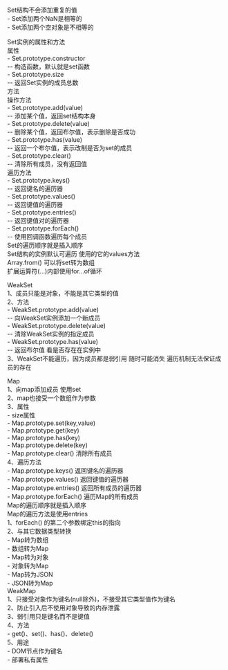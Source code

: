 #  

Set结构不会添加重复的值  
    - Set添加两个NaN是相等的  
    - Set添加两个空对象是不相等的  

Set实例的属性和方法  
    属性  
        - Set.prototype.constructor  
            -- 构造函数，默认就是set函数  
        - Set.prototype.size  
            -- 返回Set实例的成员总数  
    方法  
      操作方法  
        - Set.prototype.add(value)  
            -- 添加某个值，返回set结构本身  
        - Set.prototype.delete(value)  
            -- 删除某个值，返回布尔值，表示删除是否成功  
        - Set.prototype.has(value)  
            -- 返回一个布尔值，表示改制是否为set的成员  
        - Set.prototype.clear()  
            -- 清除所有成员，没有返回值  
      遍历方法  
        - Set.prototype.keys()  
            -- 返回键名的遍历器  
        - Set.prototype.values()  
            -- 返回键值的遍历器  
        - Set.prototype.entries()  
            -- 返回键值对的遍历器  
        - Set.prototype.forEach()  
            -- 使用回调函数遍历每个成员  
Set的遍历顺序就是插入顺序  
Set结构的实例默认可遍历 使用的它的values方法  
Array.from() 可以将set转为数组  
扩展运算符(...)内部使用for...of循环  

WeakSet  
  1、成员只能是对象，不能是其它类型的值  
  2、方法  
    - WeakSet.prototype.add(value)  
      -- 向WeakSet实例添加一个新成员  
    - WeakSet.prototype.delete(value)  
      -- 清除WeakSet实例的指定成员  
    - WeakSet.prototype.has(value)  
      -- 返回布尔值 看是否存在在实例中  
  3、WeakSet不能遍历，因为成员都是弱引用 随时可能消失 遍历机制无法保证成员的存在  

Map  
  1、向map添加成员 使用set  
  2、map也接受一个数组作为参数  
  3、属性  
    - size属性  
    - Map.prototype.set(key,value)  
    - Map.prototype.get(key)  
    - Map.prototype.has(key)  
    - Map.prototype.delete(key)  
    - Map.prototype.clear() 清除所有成员  
  4、遍历方法  
    - Map.prototype.keys() 返回键名的遍历器  
    - Map.prototype.values() 返回键值的遍历器  
    - Map.prototype.entries() 返回所有成员的遍历器  
    - Map.prototype.forEach() 遍历Map的所有成员  
Map的遍历顺序就是插入顺序  
Map的遍历方法是使用entries  
  1、forEach() 的第二个参数绑定this的指向  
  2、与其它数据类型转换  
    - Map转为数组  
    - 数组转为Map  
    - Map转为对象  
    - 对象转为Map  
    - Map转为JSON  
    - JSON转为Map  
WeakMap  
  1、只接受对象作为键名(null除外)，不接受其它类型值作为键名  
  2、防止引入后不使用对象导致的内存泄露  
  3、弱引用只是键名而不是键值  
  4、方法  
    - get()、set()、has()、delete()  
  5、用途  
    - DOM节点作为键名  
    - 部署私有属性  
